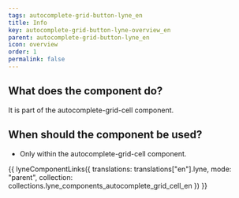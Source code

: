 ```yaml
---
tags: autocomplete-grid-button-lyne_en
title: Info
key: autocomplete-grid-button-lyne-overview_en
parent: autocomplete-grid-button-lyne_en
icon: overview
order: 1
permalink: false
---
```


## What does the component do?
It is part of the autocomplete-grid-cell component.

## When should the component be used?
* Only within the autocomplete-grid-cell component.

{{ lyneComponentLinks({
  translations: translations["en"].lyne,
  mode: "parent",
  collection: collections.lyne_components_autocomplete_grid_cell_en
}) }}

